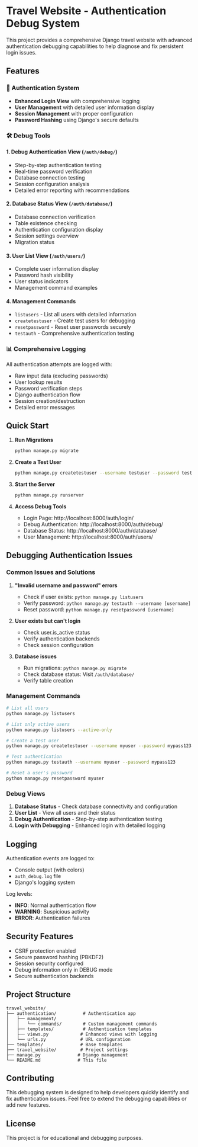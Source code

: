 # Travel Website - Authentication Debug System

This project provides a comprehensive Django travel website with advanced authentication debugging capabilities to help diagnose and fix persistent login issues.

## Features

### 🔐 Authentication System
- **Enhanced Login View** with comprehensive logging
- **User Management** with detailed user information display
- **Session Management** with proper configuration
- **Password Hashing** using Django's secure defaults

### 🛠️ Debug Tools

#### 1. Debug Authentication View (`/auth/debug/`)
- Step-by-step authentication testing
- Real-time password verification
- Database connection testing
- Session configuration analysis
- Detailed error reporting with recommendations

#### 2. Database Status View (`/auth/database/`)
- Database connection verification
- Table existence checking
- Authentication configuration display
- Session settings overview
- Migration status

#### 3. User List View (`/auth/users/`)
- Complete user information display
- Password hash visibility
- User status indicators
- Management command examples

#### 4. Management Commands
- `listusers` - List all users with detailed information
- `createtestuser` - Create test users for debugging
- `resetpassword` - Reset user passwords securely
- `testauth` - Comprehensive authentication testing

### 📊 Comprehensive Logging
All authentication attempts are logged with:
- Raw input data (excluding passwords)
- User lookup results
- Password verification steps
- Django authentication flow
- Session creation/destruction
- Detailed error messages

## Quick Start

1. **Run Migrations**
   ```bash
   python manage.py migrate
   ```

2. **Create a Test User**
   ```bash
   python manage.py createtestuser --username testuser --password testpass123
   ```

3. **Start the Server**
   ```bash
   python manage.py runserver
   ```

4. **Access Debug Tools**
   - Login Page: http://localhost:8000/auth/login/
   - Debug Authentication: http://localhost:8000/auth/debug/
   - Database Status: http://localhost:8000/auth/database/
   - User Management: http://localhost:8000/auth/users/

## Debugging Authentication Issues

### Common Issues and Solutions

1. **"Invalid username and password" errors**
   - Check if user exists: `python manage.py listusers`
   - Verify password: `python manage.py testauth --username [username]`
   - Reset password: `python manage.py resetpassword [username]`

2. **User exists but can't login**
   - Check user.is_active status
   - Verify authentication backends
   - Check session configuration

3. **Database issues**
   - Run migrations: `python manage.py migrate`
   - Check database status: Visit `/auth/database/`
   - Verify table creation

### Management Commands

```bash
# List all users
python manage.py listusers

# List only active users
python manage.py listusers --active-only

# Create a test user
python manage.py createtestuser --username myuser --password mypass123

# Test authentication
python manage.py testauth --username myuser --password mypass123

# Reset a user's password
python manage.py resetpassword myuser
```

### Debug Views

1. **Database Status** - Check database connectivity and configuration
2. **User List** - View all users and their status
3. **Debug Authentication** - Step-by-step authentication testing
4. **Login with Debugging** - Enhanced login with detailed logging

## Logging

Authentication events are logged to:
- Console output (with colors)
- `auth_debug.log` file
- Django's logging system

Log levels:
- **INFO**: Normal authentication flow
- **WARNING**: Suspicious activity
- **ERROR**: Authentication failures

## Security Features

- CSRF protection enabled
- Secure password hashing (PBKDF2)
- Session security configured
- Debug information only in DEBUG mode
- Secure authentication backends

## Project Structure

```
travel_website/
├── authentication/          # Authentication app
│   ├── management/
│   │   └── commands/        # Custom management commands
│   ├── templates/           # Authentication templates
│   ├── views.py            # Enhanced views with logging
│   └── urls.py             # URL configuration
├── templates/              # Base templates
├── travel_website/         # Project settings
├── manage.py              # Django management
└── README.md              # This file
```

## Contributing

This debugging system is designed to help developers quickly identify and fix authentication issues. Feel free to extend the debugging capabilities or add new features.

## License

This project is for educational and debugging purposes.
